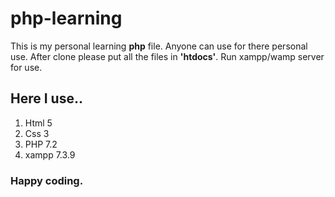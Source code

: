 # php-learning
This is my personal learning **php** file. Anyone can use for there personal use.
After clone please put all the files in **'htdocs'**.
Run xampp/wamp server for use.
## Here I use..
1. Html 5
2.  Css 3
3. PHP 7.2
4. xampp 7.3.9
### Happy coding.
